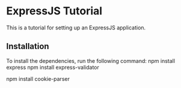 # ExpressJS Tutorial

This is a tutorial for setting up an ExpressJS application.

## Installation

To install the dependencies, run the following command:
npm install express
npm install express-validator

npm install cookie-parser
